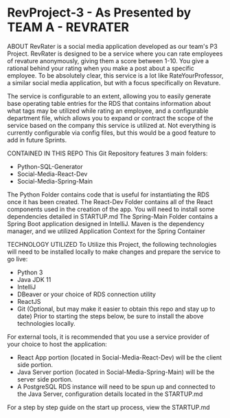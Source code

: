 # RevProject-3 - As Presented by TEAM A - REVRATER
ABOUT
RevRater is a social media application developed as our team's P3 Project. RevRater is designed to be a service where you can rate employees of revature anonymously, giving them a score between 1-10. You give a rational behind your rating when you make a post about a specific employee. To be absolutely clear, this service is a lot like RateYourProfessor, a similar social media application, but with a focus specifically on Revature. 

The service is configurable to an extent, allowing you to easily generate base operating table entries for the RDS that contains information about what tags may be utilized while rating an employee, and a configurable department file, which allows you to expand or contract the scope of the service based on the company this service is utilized at. Not everything is currently configurable via config files, but this would be a good feature to add in future Sprints. 

CONTAINED IN THIS REPO
This Git Repository features 3 main folders:
- Python-SQL-Generator
- Social-Media-React-Dev
- Social-Media-Spring-Main

The Python Folder contains code that is useful for instantiating the RDS once it has been created.
The React-Dev Folder contains all of the React components used in the creation of the app. You will need to install some dependencies detailed in STARTUP.md
The Spring-Main Folder contains a Spring Boot application designed in IntelliJ. Maven is the dependency manager, and we utilized Application Context for the Spring Container

TECHNOLOGY UTILIZED
To Utilize this Project, the following technologies will need to be installed locally to make changes and prepare the service to go live:
- Python 3
- Java JDK 11
- IntelliJ
- DBeaver or your choice of RDS connection utility
- ReactJS
- Git (Optional, but may make it easier to obtain this repo and stay up to date)
Prior to starting the steps below, be sure to install the above technologies locally.

For external tools, it is recommended that you use a service provider of your choice to host the application:
- React App portion (located in Social-Media-React-Dev) will be the client side portion.
- Java Server portion (located in Social-Media-Spring-Main) will be the server side portion.
- A PostgreSQL RDS instance will need to be spun up and connected to the Java Server, configuration details located in the STARTUP.md

For a step by step guide on the start up process, view the STARTUP.md